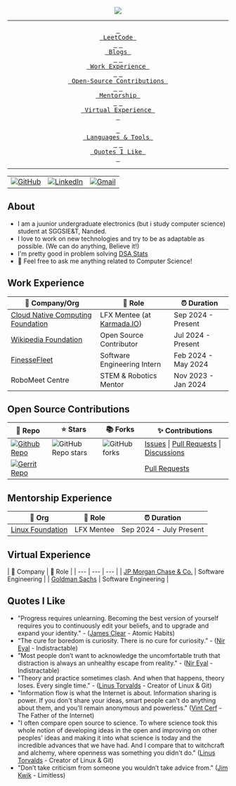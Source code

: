 <!-- ----------- HEAD SECTION ------------ -->

<p align="center">
  <img src="https://readme-typing-svg.herokuapp.com?color=0d8eceF&size=30&center=true&vCenter=true&width=550&height=70&lines=Hey+There+👋,+I'm+Anuj;+An+Open+Source+Contributor+🌟;A+Competitive+Programmer+💻;A+Distributed+Systems+Fan+🌐;A+Jack+of+All+Trades+📖;">
</p>


<div align="center">

---

<span>[<kbd> <br> LeetCode <br> </kbd>](https://leetcode.com/anujagrawal699/)</span>
<span>[<kbd> <br> Blogs <br> </kbd>](https://medium.com/@anujagrawal380/)</span>
<span>[<kbd> <br> Work Experience <br> </kbd>](#work-experience)</span>
<span>[<kbd> <br> Open-Source Contributions <br> </kbd>](#open-source-contributions)</span>
<span>[<kbd> <br> Mentorship <br> </kbd>](#mentorship-experience)</span>
<span>[<kbd> <br> Virtual Experience <br> </kbd>](#virtual-experience)</span>

<span>[<kbd> <br> Languages & Tools <br> </kbd>](#languages--tools)</span>
<span>[<kbd> <br> Quotes I Like <br> </kbd>](#quotes-i-like)</span>

---

<table>
  <tr>
      <td><a href="https://github.com/anujagrawal699"><img src="https://img.shields.io/github/followers/sayannath.svg?label=GitHub&style=social" alt="GitHub"></a></td>
    <td><a href="https://www.linkedin.com/in/anuj-agrawal380"><img src="https://img.shields.io/badge/LinkedIn--_.svg?style=social&logo=linkedin" alt="LinkedIn"></a></td>
    <td><a href="mailto:anujagrawal380@gmail.com"><img src="https://img.shields.io/badge/Gmail--_.svg?style=social&logo=gmail" alt="Gmail"></a></td>
  </tr>
</table>

</div>

## About

-  I am a juunior undergraduate electronics (but i study computer science) student at SGGSIE&T, Nanded.
- I love to work on new technologies and try to be as adaptable as possible. (We can do anything, Believe it!)
- I'm pretty good in problem solving [DSA Stats](https://codolio.com/profile/anujagrawal)
- 💬 Feel free to ask me anything related to Computer Science!

## Work Experience


| 🏢 Company/Org | 💼 Role | ⏰ Duration |
| --- | --- | --- |
| [Cloud Native Computing Foundation](https://www.cncf.io/) | LFX Mentee (at [Karmada.IO](https://karmada.io/)) | Sep 2024 - Present |
| [Wikipedia Foundation](https://wikimediafoundation.org/) | Open Source Contributor | Jul 2024 - Present |
| [FinesseFleet](https://www.linkedin.com/company/finessefleet/) | Software Engineering Intern | Feb 2024 - May 2024 |
| RoboMeet Centre | STEM & Robotics Mentor | Nov 2023 - Jan 2024 |

## Open Source Contributions

| 🎁 Repo | ⭐ Stars | 📚 Forks | ✨ Contributions |
| --- | --- | --- | --- |
| [![Github Repo](https://img.shields.io/badge/Karmada.IO-Karmada-blue?style=flat-square)](https://github.com/karmada-io/karmada) | ![GitHub Repo stars](https://img.shields.io/github/stars/karmada-io/karmada?style=flat-square) | ![GitHub forks](https://img.shields.io/github/forks/karmada-io/karmada?style=flat-square) | [Issues](https://github.com/karmada-io/karmada/issues?q=+is%3Aissue+author%3Aanujagrawal699) \| [Pull Requests](https://github.com/karmada-io/karmada/pulls?q=+is%3Apr+author%3Aanujagrawal699) \| [Discussions](https://github.com/karmada-io/karmada/discussions?discussions_q=+author%3Aanujagrawal699)
| [![Gerrit Repo](https://img.shields.io/badge/Wikimedia-Foundation-blue?style=flat-square)](https://gerrit.wikimedia.org) | | | [Pull Requests](https://gerrit.wikimedia.org/r/q/owner:anujagrawal380@gmail.com) |



## Mentorship Experience
| 🏢 Org | 💼 Role | ⏰ Duration |
| --- | --- | --- |
| [Linux Foundation](https://mentorship.lfx.linuxfoundation.org/mentee/e7dc3c7b-0df6-42f1-9008-bb8cd7fdd1bd) | LFX Mentee | Sep 2024 - July Present |

## Virtual Experience


| 🏢 Company | 💼 Role |
| --- | --- | --- |
| [JP Morgan Chase & Co.](https://drive.google.com/file/d/1JYbE_WUBhDlw6bCZ2tLFFAdJkgB8Bw5A/view) | Software Engineering |
| [Goldman Sachs](https://drive.google.com/file/d/1EbmhwUGjWQOxjXeqGKBNyf80fBxt3npO/view) | Software Engineering |


## Quotes I Like
- "Progress requires unlearning. Becoming the best version of yourself requires you to continuously edit your beliefs, and to upgrade and expand your identity." - ([James Clear](https://en.wikipedia.org/wiki/James_Clear) - Atomic Habits)
- “The cure for boredom is curiosity. There is no cure for curiosity.” - ([Nir Eyal](https://en.wikipedia.org/wiki/Nir_Eyal) - Indistractable)
- "Most people don’t want to acknowledge the uncomfortable truth that distraction is always an unhealthy escape from reality." - ([Nir Eyal](https://en.wikipedia.org/wiki/Nir_Eyal) - Indistractable)
- "Theory and practice sometimes clash. And when that happens, theory loses. Every single time." - ([Linus Torvalds](https://en.wikipedia.org/wiki/Linus_Torvalds) - Creator of Linux & Git)
- "Information flow is what the Internet is about. Information sharing is power. If you don't share your ideas, smart people can't do anything about them, and you'll remain anonymous and powerless." ([Vint Cerf](https://en.wikipedia.org/wiki/Vint_Cerf) - The Father of the Internet)
- "I often compare open source to science. To where science took this whole notion of developing ideas in the open and improving on other peoples' ideas and making it into what science is today and the incredible advances that we have had. And I compare that to witchcraft and alchemy, where openness was something you didn't do." ([Linus Torvalds](https://en.wikipedia.org/wiki/Linus_Torvalds) - Creator of Linux & Git)
- "Don’t take criticism from someone you wouldn’t take advice from." ([Jim Kwik](https://en.wikipedia.org/wiki/Jim_Kwik) - Limitless)
